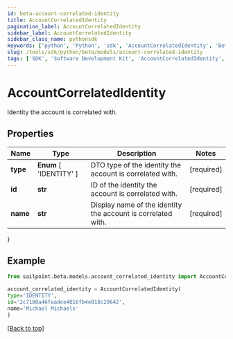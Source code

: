 ```yaml
---
id: beta-account-correlated-identity
title: AccountCorrelatedIdentity
pagination_label: AccountCorrelatedIdentity
sidebar_label: AccountCorrelatedIdentity
sidebar_class_name: pythonsdk
keywords: ['python', 'Python', 'sdk', 'AccountCorrelatedIdentity', 'BetaAccountCorrelatedIdentity'] 
slug: /tools/sdk/python/beta/models/account-correlated-identity
tags: ['SDK', 'Software Development Kit', 'AccountCorrelatedIdentity', 'BetaAccountCorrelatedIdentity']
---
```


# AccountCorrelatedIdentity

Identity the account is correlated with.

## Properties

Name | Type | Description | Notes
------------ | ------------- | ------------- | -------------
**type** |  **Enum** [  'IDENTITY' ] | DTO type of the identity the account is correlated with. | [required]
**id** | **str** | ID of the identity the account is correlated with. | [required]
**name** | **str** | Display name of the identity the account is correlated with. | [required]
}

## Example

```python
from sailpoint.beta.models.account_correlated_identity import AccountCorrelatedIdentity

account_correlated_identity = AccountCorrelatedIdentity(
type='IDENTITY',
id='2c7180a46faadee4016fb4e018c20642',
name='Michael Michaels'
)

```
[[Back to top]](#) 

